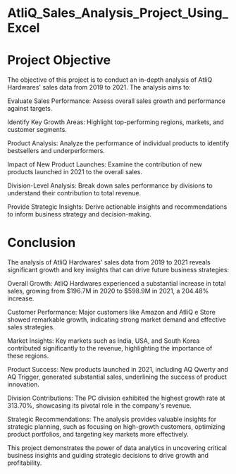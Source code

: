 # AtliQ_Sales_Analysis_Project_Using_Excel
# Project Objective
The objective of this project is to conduct an in-depth analysis of AtliQ Hardwares' sales data from 2019 to 2021. The analysis aims to:

Evaluate Sales Performance: Assess overall sales growth and performance against targets.

Identify Key Growth Areas: Highlight top-performing regions, markets, and customer segments.

Product Analysis: Analyze the performance of individual products to identify bestsellers and underperformers.

Impact of New Product Launches: Examine the contribution of new products launched in 2021 to the overall sales.

Division-Level Analysis: Break down sales performance by divisions to understand their contribution to total revenue.

Provide Strategic Insights: Derive actionable insights and recommendations to inform business strategy and decision-making.


# Conclusion
The analysis of AtliQ Hardwares' sales data from 2019 to 2021 reveals significant growth and key insights that can drive future business strategies:

Overall Growth: AtliQ Hardwares experienced a substantial increase in total sales, growing from $196.7M in 2020 to $598.9M in 2021, a 204.48% increase.

Customer Performance: Major customers like Amazon and AtliQ e Store showed remarkable growth, indicating strong market demand and effective sales strategies.

Market Insights: Key markets such as India, USA, and South Korea contributed significantly to the revenue, highlighting the importance of these regions.

Product Success: New products launched in 2021, including AQ Qwerty and AQ Trigger, generated substantial sales, underlining the success of product innovation.

Division Contributions: The PC division exhibited the highest growth rate at 313.70%, showcasing its pivotal role in the company's revenue.

Strategic Recommendations: The analysis provides valuable insights for strategic planning, such as focusing on high-growth customers, optimizing product portfolios, and targeting key markets more effectively.

This project demonstrates the power of data analytics in uncovering critical business insights and guiding strategic decisions to drive growth and profitability.
